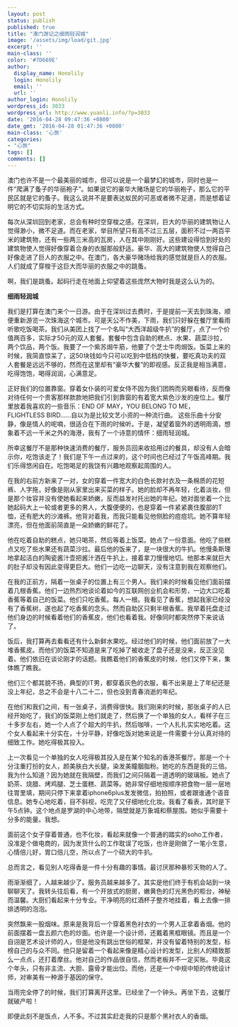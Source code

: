 ```yaml
---
layout: post
status: publish
published: true
title: "澳门游记之细雨轻润城"
image: '/assets/img/load/git.jpg'
excerpt: ''
main-class: ''
color: '#7D669E'
author:
  display_name: Honolily
  login: Honolily
  email: ''
  url: ''
author_login: Honolily
wordpress_id: 3033
wordpress_url: http://www.yuanli.info/?p=3033
date: '2016-04-28 09:47:36 +0800'
date_gmt: '2016-04-28 01:47:36 +0800'
main-class: '心旅'
categories:
- "心旅"
tags: []
comments: []
---
```

澳门也许不是一个最美丽的城市，但可以说是一个最梦幻的城市，同时也是一件&ldquo;爬满了蚤子的华丽袍子&rdquo;。如果说它的豪华大赌场是它的华丽袍子，那么它的平民区就是它的蚤子。我这么说并不是要表达蚁民的可恶或者微不足道，而是想着证明它的不切实际的生活方式。

每次从深圳回到老家，总会有种时空穿梭之感。在深圳，巨大的华丽的建筑物让人觉得渺小，微不足道。而在老家，举目所望只有高不过三五层，面积不过一两百平米的建筑物，还有一些两三米高的瓦房，人在其中刚刚好。这些建设得恰到好处的建筑物使人觉得好像穿着合身的衣服那般舒适。豪华、高大的建筑物使人觉得自己好像走进了巨人的衣服之中。在澳门，各大豪华赌场给我的感觉就是巨人的衣服。人们就成了穿梭于这巨大而华丽的衣服之中的跳蚤。

啊，我们是跳蚤。起码行走在地面上仰望着这些庞然大物时我是这么认为的。

**细雨轻润城**

我们是打算在澳门来个一日游。由于在深圳过去费时，于是提前一天去到珠海，顺便重新游览一次珠海这个城市。可是天公不作美，下雨，我们只好躲在餐厅里看雨听歌吃饭喝茶。我们从美团上找了一个名叫&ldquo;大西洋超级牛扒&rdquo;的餐厅，点了一个价值两百多，实际才50元的双人套餐。套餐中包含自助的糕点、水果、蔬菜沙拉，两个饮品，两个饭。我要了一个紫苏焗牛筋，他要了个芝士牛肉焗饭。饭菜上来的时候，我简直惊呆了，这50块钱如今只可以吃到中低档的快餐，要吃真功夫的双人套餐是远远不够的，然而在这里却有&ldquo;豪华大餐&rdquo;的即视感。反正我是相当满意，吃得饱饱，喝得润润，心满意足。

正好我们的位置靠窗。穿着女仆装的可爱女侍不因为我们团购而另眼看待，反而像对待任何一个贵客那样款款地把我们引到靠窗的有着宽大紫色沙发的座位上。餐厅里放着我喜欢的一些音乐：END OF MAY，YOU BELONG TO ME，FLIGHTLESS BIRD......自以为是比较文艺小资的一种流行曲。 这些乐曲十分安静，像是情人的呢喃，很适合在下雨的时候听。于是，凝望着窗外的透明雨滴，想象着不远一千米之外的海港，我有了一个诗意的情怀：细雨轻润城。

所幸这餐厅不是那种快速消费的餐厅，服务员回来收拾用过的餐具，却没有人会暗示你，吃饱该走了！我们是下午一点过来的，这个时间也已经过了午饭高峰期。我们乐得悠闲自在。吃饱喝足的我饶有兴趣地观察起周围的人。

在我的右前方新来了一对，女的穿着一件宽大的白色长款衬衣及一条棉质的花短裤、人字拖，好像是刚从家里出来买菜的样子。她的脸却不再年轻，化着淡妆，但是那个妆容并没有使她看起来娇嫩，反而益发衬托出她的年纪。她对面坐着一个比她起码大上一轮或者更多的男人，大腹便便的，也是穿着一件紧紧裹住腹部的T恤，还有肥大的沙滩裤。他背对着我，而我只能看见他侧脸的痘痘坑。她不算年轻漂亮，但在他面前简直是一朵娇嫩的鲜花了。

他在吃着自助的糕点，她只喝茶，然后等着上饭菜。她点了一份意面。他吃了些糕点又吃了些水果还有蔬菜沙拉。最后他的饭来了，是一块很大的牛扒。他慢条斯理地拿起洁白的陶瓷酱汁壶把酱汁洒在牛扒上，接着拿刀慢慢地切。他那本来就巨大的肚子却没有因此变得更巨大。他们一边吃一边聊天，没有注意到我在观察他们。

在我的正前方，隔着一张桌子的位置上有三个男人。我们来的时候看见他们面前摆着几根香蕉。他们一边热烈地谈论着如今的互联网创业机会和形势，一边大口吃着香蕉等着自己的饭菜。他们只吃香蕉。每人一根。我看见了香蕉，想起我家已经没有了香蕉树，遂也起了吃香蕉的念头。然而自助区只剩半根香蕉。我举着托盘走过他们身边的时候看着他们的香蕉皮，他们也看着我。好像同时都突然停下来说话了。

饭后，我打算再去看看还有什么新鲜水果吃。经过他们的时候，他们面前放了一大堆香蕉皮。而他们的饭菜不知道是来了吃掉了被收走了盘子还是没来，反正没见着。他们依旧在谈论刚才的话题。我瞧着他们的香蕉皮的时候，他们又停下来，集体瞧了瞧我。

他们三个都其貌不扬，典型的IT男，都穿着灰色的衣服，看不出来是上了年纪还是没上年纪，总之不会是十八二十二，但也没到青春消逝的年纪。

在他们和我们之间，有一张桌子，消费得很快。我们刚来的时候，那张桌子的人已经开始吃了，我们的饭菜刚上他们就走了，然后换了一个单独的女人，看样子在三十多岁左右，她一个人点了个超大的牛扒，然后咖啡，一个人扎扎实实地吃着。这个女人看起来十分实在，十分平静，好像吃饭对她来说是一件需要十分认真对待的细致工作。她吃得极其投入。

上一次看见一个单独的女人吃得极其投入是在某个知名的香港茶餐厅。那是一个十分注重打扮的女人，颜美肤白大长腿，染发美瞳胭脂粉。她吃的东西是我的三倍。我为什么知道？因为她就在我隔壁，而我们之间只隔着一道透明的玻璃板。她点了奶茶、烧腊、烤鸡腿、芝士蛋糕、蔬菜等。她非常仔细地按顺序把食物一层一层地往胃里填，期间只停下来拿着iphone6plus发发微信，拍拍照，或者跟谁通个语音信息。她专心地吃着，目不斜视，吃完了又仔细地化化妆。我看了看表，其时是下午5点钟。这个地点是罗湖的中心地带，隔壁就是万象城和蔡屋围。她似乎需要十分多的能量。我想。

面前这个女子穿着普通，也不化妆，看起来就像一个普通的踏实的soho工作者，没准是个做电商的，因为发货什么的工作耽误了吃饭，也许是刚做了一笔小生意，心情倍儿好，胃口倍儿空，所以点了一个硕大的牛扒。

总而言之，看见别人吃得香是一件十分有趣的事情。最讨厌那种暴殄天物的人了。

雨渐渐细了，人越来越少了。服务员越来越多了。其实是他们终于有机会站到一块聊聊天了。我转头往后看，有一个开放式的厨房，嫩黄色的灯光黑色的柜台，神秘而温馨。大厨们看起来十分专业。干净明亮的红酒杯子整齐地挂着，看上去像一排排透明的泡泡。

突然飘来一股烟味。原来是我背后一个穿着黑色衬衣的一个男人正拿着香烟。他的前面摆着一盘五颜六色的炒面。也许是一个设计师，还戴着黑框眼镜。而且是一个自诩是艺术设计师的人，但是他没有跳出世俗的框架，并没有留着特别的发型，标榜自己的与众不同。他只是留着一个看起来像是精心设计的发型，比别人的精致那么一点点，还打着摩丝。他对自己的作品很自信，然而老板并不一定买账。毕竟这个年头，只有非主流、大胆、露骨才能出位。而他，还是一个中规中矩的传统设计师，对审美有一种源于基因的保守。

当雨完全停了的时候，我们打算离开这里。已经坐了一个钟头。再坐下去，这餐厅就破产啦！

即便此刻不是饭点，人不多。不过其实赶走我的只是那个黑衬衣人的香烟。

